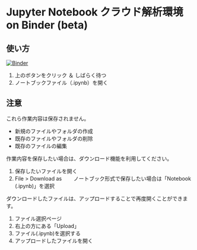 # Jupyter Notebook クラウド解析環境 on Binder (beta)

## 使い方
[![Binder](https://mybinder.org/badge.svg)](https://mybinder.org/v2/gh/CropEvol/bioinfo_env0.git/master?filepath=index.ipynb)

1. 上のボタンをクリック ＆ しばらく待つ　
2. ノートブックファイル（.ipynb）を開く

## 注意
これら作業内容は保存されません。
- 新規のファイルやフォルダの作成
- 既存のファイルやフォルダの削除
- 既存のファイルの編集


作業内容を保存したい場合は、ダウンロード機能を利用してください。
1. 保存したいファイルを開く
2. File > Download as
　　ノートブック形式で保存したい場合は「Notebook (.ipynb)」を選択


ダウンロードしたファイルは、アップロードすることで再度開くことができます。
1. ファイル選択ページ
2. 右上の方にある「Upload」
3. ファイル(.ipynb)を選択する
4. アップロードしたファイルを開く
